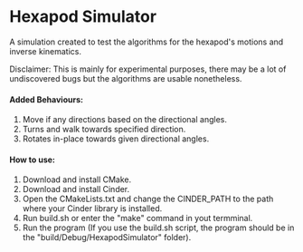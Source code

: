 # Hexapod Simulator

A simulation created to test the algorithms for the hexapod's motions and inverse kinematics.

Disclaimer: This is mainly for experimental purposes, there may be a lot of undiscovered bugs but the algorithms are usable nonetheless.

#### Added Behaviours:
<ol>
    <li>Move if any directions based on the directional angles.</li>
    <li>Turns and walk towards specified direction.</li>
    <li>Rotates in-place towards given directional angles.</li>
</ol>

#### How to use:
<ol>
    <li>Download and install CMake.</li>
    <li>Download and install Cinder.</li>
    <li>Open the CMakeLists.txt and change the CINDER_PATH to the path where your Cinder library is installed.</li>
    <li>Run build.sh or enter the "make" command in yout termminal.</li>
    <li>Run the program (If you use the build.sh script, the program should be in the "build/Debug/HexapodSimulator" folder).</li>
</ol>

